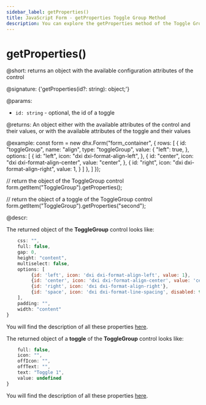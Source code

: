 ```yaml
---
sidebar_label: getProperties()
title: JavaScript Form - getProperties Toggle Group Method 
description: You can explore the getProperties method of the Toggle Group control of Form in the documentation of the DHTMLX JavaScript UI library. Browse developer guides and API reference, try out code examples and live demos, and download a free 30-day evaluation version of DHTMLX Suite.
---
```


# getProperties()

@short: returns an object with the available configuration attributes of the control

@signature: {'getProperties(id?: string): object;'}

@params:
- `id: string` - optional, the id of a toggle

@returns:
An object either with the available attributes of the control and their values, or with the available attributes of the toggle and their values

@example:
const form = new dhx.Form("form_container", { 
    rows: [
        {
        	id: "toggleGroup",
            name: "align",
            type: "toggleGroup",
            value: {
                "left": true,
            },
            options: [
                {
                    id: "left",
                    icon: "dxi dxi-format-align-left",
                },
                {
                    id: "center",
                    icon: "dxi dxi-format-align-center",
                    value: "center",
                },
                {
                    id: "right",
                    icon: "dxi dxi-format-align-right",
                    value: 1,
                }
            ]
        },
    ]
});

// return the object of the ToggleGroup control 
form.getItem("ToggleGroup").getProperties();

// return the object of a toggle of the ToggleGroup control 
form.getItem("ToggleGroup").getProperties("second");

@descr:

The returned object of the **ToggleGroup** control looks like:

```javascript
	css: "",
	full: false,
	gap: 0,
	height: "content",
	multiselect: false,
	options: [
         {id: 'left', icon: 'dxi dxi-format-align-left', value: 1},
         {id: 'center', icon: 'dxi dxi-format-align-center', value: 'center'},
         {id: 'right', icon: 'dxi dxi-format-align-right'},
         {id: 'space', icon: 'dxi dxi-format-line-spacing', disabled: true}
    ],
	padding: "",
	width: "content"
}
```

You will find the description of all these properties [here](form/api/togglegroup/api_togglegroup_properties.md).

The returned object of a **toggle** of the **ToggleGroup** control looks like:

```javascript
	full: false,
	icon: "",
	offIcon: "",
	offText: "",
	text: "Toggle 1",
	value: undefined
}
```

You will find the description of all these properties [here](form/api/togglegroup/api_togglegroup_properties.md#properties-of-a-toggle-of-togglegroup).


